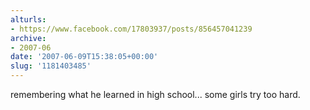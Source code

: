 ```yaml
---
alturls:
- https://www.facebook.com/17803937/posts/856457041239
archive:
- 2007-06
date: '2007-06-09T15:38:05+00:00'
slug: '1181403485'
---
```


remembering what he learned in high school... some girls try too hard.

